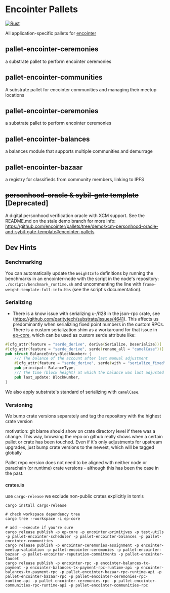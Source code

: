 # Encointer Pallets

[![Rust](https://github.com/encointer/pallets/actions/workflows/ci.yml/badge.svg)](https://github.com/encointer/pallets/actions/workflows/ci.yml)

All application-specific pallets for [encointer](https://encointer.org)

## pallet-encointer-ceremonies
a substrate pallet to perform encointer ceremonies

## pallet-encointer-communities
A substrate pallet for encointer communities and managing their meetup locations

## pallet-encointer-ceremonies
a substrate pallet to perform encointer ceremonies

## pallet-encointer-balances
a balances module that supports multiple communities and demurrage

## pallet-encointer-bazaar
a registry for classifieds from community members, linking to IPFS

## ~~personhood-oracle & sybil-gate template~~ [Deprecated]
A digital personhood verification oracle with XCM support. See the README.md on the stale demo branch for more info:
https://github.com/encointer/pallets/tree/demo/xcm-personhood-oracle-and-sybil-gate-template#encointer-pallets
## Dev Hints

### Benchmarking
You can automatically update the `WeightInfo` definitions by running the benchmarks in an encointer-node with the
script in the node's repository: `./scripts/benchmark_runtime.sh` and uncommenting the line with 
`frame-weight-template-full-info.hbs` (see the script's documentation).

### Serializing
* There is a know issue with serializing u-/i128 in the json-rpc crate, see (https://github.com/paritytech/substrate/issues/4641). 
This affects us predominantly when serializing fixed point numbers in the custom RPCs. There is a custom serialization
shim as a workaround for that issue in [ep-core](./primitives/core), which can be used as custom serde attribute like:

```rust
#[cfg_attr(feature = "serde_derive", derive(Serialize, Deserialize))]
#[cfg_attr(feature = "serde_derive", serde(rename_all = "camelCase"))]
pub struct BalanceEntry<BlockNumber> {
	/// The balance of the account after last manual adjustment
	#[cfg_attr(feature = "serde_derive", serde(with = "serialize_fixed"))]
	pub principal: BalanceType,
	/// The time (block height) at which the balance was last adjusted
	pub last_update: BlockNumber,
}
```

We also apply substrate's standard of serializing with `camelCase`.

### Versioning

We bump crate versions separately and tag the repository with the highest crate version

motivation: git blame should show on crate directory level if there was a change. This way, browsing the repo on github really shows when a certain pallet or crate has been touched. Even if it's only adjustments for upstream upgrades, just bump crate versions to the newest, which will be tagged globally

Pallet repo version does not need to be aligned with neither node or parachain (or runtime) crate versions - although this has been the case in the past.

#### crates.io

use `cargo-release` we exclude non-public crates explicitly in tomls

```
cargo install cargo-release

# check workspace dependency tree
cargo tree --workspace -i ep-core

# add --execute if you're sure
cargo release publish -p ep-core -p encointer-primitives -p test-utils -p pallet-encointer-scheduler -p pallet-encointer-balances -p pallet-encointer-communities
cargo release publish -p encointer-ceremonies-assignment -p encointer-meetup-validation -p pallet-encointer-ceremonies -p pallet-encointer-bazaar -p pallet-encointer-reputation-commitments -p pallet-encointer-faucet
cargo release publish -p encointer-rpc -p encointer-balances-tx-payment -p encointer-balances-tx-payment-rpc-runtime-api -p encointer-balances-tx-payment-rpc -p pallet-encointer-bazaar-rpc-runtime-api -p pallet-encointer-bazaar-rpc -p pallet-encointer-ceremonies-rpc-runtime-api -p pallet-encointer-ceremonies-rpc -p pallet-encointer-communities-rpc-runtime-api -p pallet-encointer-communities-rpc
```

